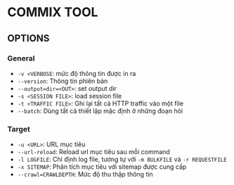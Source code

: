 # COMMIX TOOL
## OPTIONS
### General
- ```-v <VERBOSE```: mức độ thông tin được in ra
- ```--version```: Thông tin phiên bản
- ```--output=dir=<OUT>```: set output dir
- ```-s <SESSION FILE>```: load session file
- ```-t <TRAFFIC FILE>```: Ghi lại tất cả HTTP traffic vào một file
- ```--batch```: Dùng tất cả thiết lập mặc định ở những đoạn hỏi
### Target
- ```-u <URL>```: URL mục tiêu
- ```--url-reload```: Reload url mục tiêu sau mỗi command
- ```-l LOGFILE```: Chỉ định log file, tương tự với ```-m BULKFILE``` và ```-r REQUESTFILE```
- ```-x SITEMAP```: Phân tích mục tiêu với sitemap được cung cấp
- ```--crawl=CRAWLDEPTH```: Mức độ thu thập thông tin
